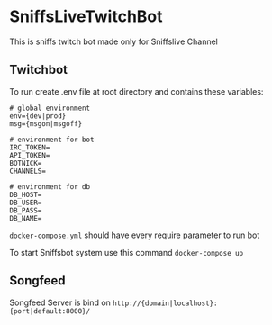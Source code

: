 # SniffsLiveTwitchBot
This is sniffs twitch bot made only for Sniffslive Channel

## Twitchbot

To run create .env file at root directory and contains these variables:
```
# global environment
env={dev|prod}
msg={msgon|msgoff}

# environment for bot
IRC_TOKEN=
API_TOKEN=
BOTNICK=
CHANNELS=

# environment for db
DB_HOST=
DB_USER=
DB_PASS=
DB_NAME=

```

`docker-compose.yml` should have every require parameter to run bot

To start Sniffsbot system use this command `docker-compose up`

## Songfeed

Songfeed Server is bind on `http://{domain|localhost}:{port|default:8000}/`
